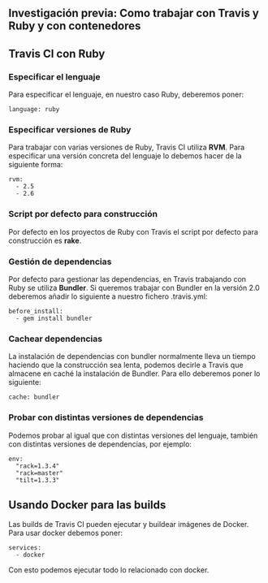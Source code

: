 ## Investigación previa: Como trabajar con Travis y Ruby y con contenedores

## Travis CI con Ruby
### Especificar el lenguaje
Para especificar el lenguaje, en nuestro caso Ruby, deberemos poner:

```
language: ruby
```

### Especificar versiones de Ruby
Para trabajar con varias versiones de Ruby, Travis CI utiliza **RVM**. Para especificar una versión concreta del lenguaje lo debemos hacer de la siguiente forma:

```
rvm:
  - 2.5
  - 2.6
```

### Script por defecto para construcción
Por defecto en los proyectos de Ruby con Travis el script por defecto para construcción  es **rake**.

### Gestión de dependencias
Por defecto para gestionar las dependencias, en Travis trabajando con Ruby se utiliza **Bundler**.
Si queremos trabajar con Bundler en la versión 2.0 deberemos añadir lo siguiente a nuestro fichero .travis.yml:

```
before_install:
  - gem install bundler
```

### Cachear dependencias
La instalación de dependencias con bundler normalmente lleva un tiempo haciendo que la construcción sea lenta, podemos decirle a Travis que almacene en caché la instalación de Bundler.
Para ello deberemos poner lo siguiente:
```
cache: bundler
```

### Probar con distintas versiones de dependencias
Podemos probar al igual que con distintas versiones del lenguaje, también con distintas versiones de dependencias, por ejemplo:
```
env:
  "rack=1.3.4"
  "rack=master"
  "tilt=1.3.3"
```
## Usando Docker para las builds
Las builds de Travis CI pueden ejecutar y buildear imágenes de Docker.
Para usar docker debemos poner:

```
services:
  - docker
```

Con esto podemos ejecutar todo lo relacionado con docker.